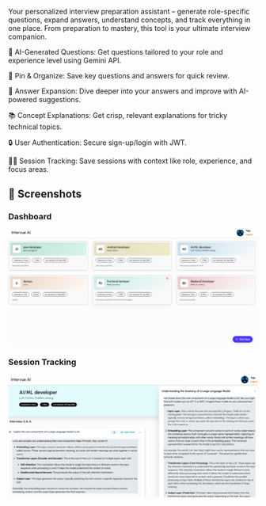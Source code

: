 Your personalized interview preparation assistant – generate role-specific questions, expand answers, understand concepts, and track everything in one place. From preparation to mastery, this tool is your ultimate interview companion.

🧠 AI-Generated Questions: Get questions tailored to your role and experience level using Gemini API.

📌 Pin & Organize: Save key questions and answers for quick review.

📝 Answer Expansion: Dive deeper into your answers and improve with AI-powered suggestions.

📚 Concept Explanations: Get crisp, relevant explanations for tricky technical topics.

🔒 User Authentication: Secure sign-up/login with JWT.

🧑‍💼 Session Tracking: Save sessions with context like role, experience, and focus areas.


## 📸 Screenshots

### Dashboard
![Dashboard Screenshot](./frontend/interview-frontend/public/Dashboard.png)

### Session Tracking
![Q&A Screenshot](./frontend/interview-frontend/public/Q&A.png)
